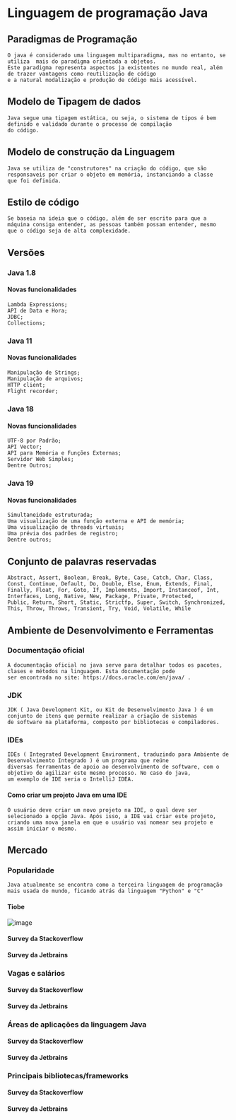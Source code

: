 # Linguagem de programação Java
  ## Paradigmas de Programação
    O java é considerado uma linguagem multiparadigma, mas no entanto, se utiliza  mais do paradigma orientada a objetos. 
    Este paradigma representa aspectos ja existentes no mundo real, além de trazer vantagens como reutilização de código 
    e a natural modalização e produção de código mais acessível.
  ## Modelo de Tipagem de dados
    Java segue uma tipagem estática, ou seja, o sistema de tipos é bem definido e validado durante o processo de compilação 
    do código.
  ## Modelo de construção da Linguagem  
    Java se utiliza de "construtores" na criação do código, que são responsaveis por criar o objeto em memória, instanciando a classe
    que foi definida.
  ## Estilo de código
    Se baseia na ideia que o código, além de ser escrito para que a máquina consiga entender, as pessoas também possam entender, mesmo 
    que o código seja de alta complexidade.
  ## Versões
 
 ### Java 1.8
 #### Novas funcionalidades 
    Lambda Expressions;
    API de Data e Hora;
    JDBC;
    Collections;
 ### Java 11
 #### Novas funcionalidades
    Manipulação de Strings;
    Manipulação de arquivos;
    HTTP client;
    Flight recorder;
 ### Java 18
 #### Novas funcionalidades
    UTF-8 por Padrão;
    API Vector;
    API para Memória e Funções Externas;
    Servidor Web Simples;
    Dentre Outros;
 ### Java 19 
 #### Novas funcionalidades
    Simultaneidade estruturada;
    Uma visualização de uma função externa e API de memória;
    Uma visualização de threads virtuais;
    Uma prévia dos padrões de registro;
    Dentre outros;
  ## Conjunto de palavras reservadas
    Abstract, Assert, Boolean, Break, Byte, Case, Catch, Char, Class, Const, Continue, Default, Do, Double, Else, Enum, Extends, Final, 
    Finally, Float, For, Goto, If, Implements, Import, Instanceof, Int, Interfaces, Long, Native, New, Package, Private, Protected, 
    Public, Return, Short, Static, Strictfp, Super, Switch, Synchronized, This, Throw, Throws, Transient, Try, Void, Volatile, While
  ## Ambiente de Desenvolvimento e Ferramentas
  ### Documentação oficial
    A documentação oficial no java serve para detalhar todos os pacotes, clases e métodos na linguagem. Esta documentação pode 
    ser encontrada no site: https://docs.oracle.com/en/java/ .
  ### JDK
    JDK ( Java Development Kit, ou Kit de Desenvolvimento Java ) é um conjunto de itens que permite realizar a criação de sistemas 
    de software na plataforma, composto por bibliotecas e compiladores.
  ### IDEs
    IDEs ( Integrated Development Environment, traduzindo para Ambiente de Desenvolvimento Integrado ) é um programa que reúne 
    diversas ferramentas de apoio ao desenvolvimento de software, com o objetivo de agilizar este mesmo processo. No caso do java, 
    um exemplo de IDE seria o IntelliJ IDEA.
 #### Como criar um projeto Java em uma IDE
    O usuário deve criar um novo projeto na IDE, o qual deve ser selecionado a opção Java. Após isso, a IDE vai criar este projeto,
    criando uma nova janela em que o usuário vai nomear seu projeto e assim iniciar o mesmo.
  ## Mercado
   ### Popularidade 
    Java atualmente se encontra como a terceira linguagem de programação mais usada do mundo, ficando atrás da linguagem "Python" e "C" 
 #### Tiobe
 ![image](https://user-images.githubusercontent.com/104447964/187963199-9299b58f-4286-4387-9679-bfe54d4ebee5.png)
 #### Survey da Stackoverflow 
 #### Survey da Jetbrains 
  ### Vagas e salários 
  #### Survey da Stackoverflow 
  #### Survey da Jetbrains  
  ### Áreas de aplicações da linguagem Java 
   #### Survey da Stackoverflow 
 #### Survey da Jetbrains  
  ### Principais bibliotecas/frameworks 
 #### Survey da Stackoverflow 
 #### Survey da Jetbrains  
